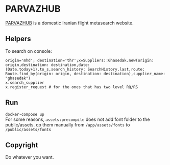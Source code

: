 # PARVAZHUB
[PARVAZHUB](https://parvazhub.com) is a domestic Iranian flight metasearch website.

## Helpers
To search on console:
```
origin='mhd'; destination='thr';x=Suppliers::Ghasedak.new(origin: origin,destination: destination,date: (Date.today+1).to_s,search_history: SearchHistory.last,route: Route.find_by(origin: origin, destination: destination),supplier_name: "ghasedak")
x.search_supplier
x.register_request # for the ones that has two level RQ/RS
```
## Run
`docker-compose up`  
For some reasons, `assets:precompile` does not add font folder to the public/assets. cp them manually from `/app/assets/fonts` to `/public/assets/fonts`

## Copyright
Do whatever you want.
